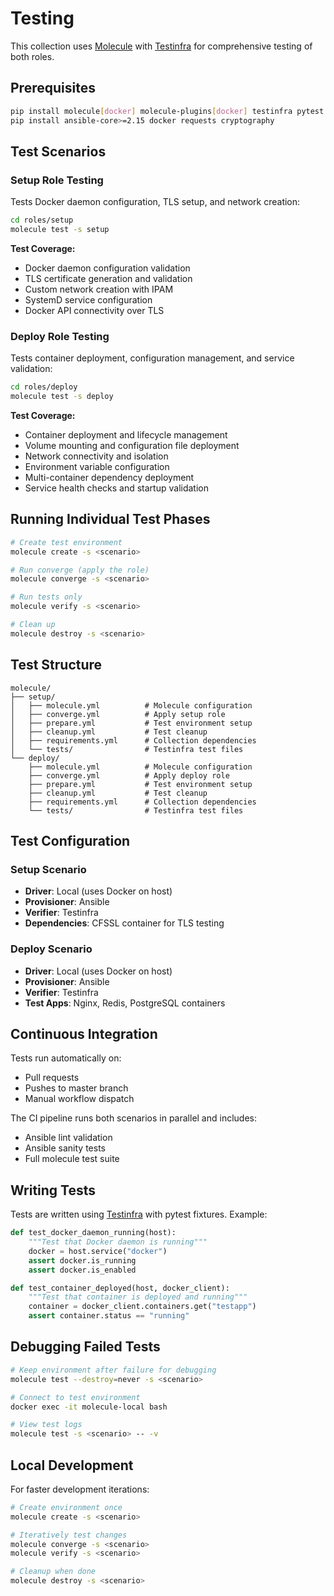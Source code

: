 # Testing

This collection uses [Molecule](https://molecule.readthedocs.io/) with [Testinfra](https://testinfra.readthedocs.io/) for comprehensive testing of both roles.

## Prerequisites

```bash
pip install molecule[docker] molecule-plugins[docker] testinfra pytest
pip install ansible-core>=2.15 docker requests cryptography
```

## Test Scenarios

### Setup Role Testing
Tests Docker daemon configuration, TLS setup, and network creation:

```bash
cd roles/setup
molecule test -s setup
```

**Test Coverage:**
- Docker daemon configuration validation
- TLS certificate generation and validation
- Custom network creation with IPAM
- SystemD service configuration
- Docker API connectivity over TLS

### Deploy Role Testing
Tests container deployment, configuration management, and service validation:

```bash
cd roles/deploy
molecule test -s deploy
```

**Test Coverage:**
- Container deployment and lifecycle management
- Volume mounting and configuration file deployment
- Network connectivity and isolation
- Environment variable configuration
- Multi-container dependency deployment
- Service health checks and startup validation

## Running Individual Test Phases

```bash
# Create test environment
molecule create -s <scenario>

# Run converge (apply the role)
molecule converge -s <scenario>

# Run tests only
molecule verify -s <scenario>

# Clean up
molecule destroy -s <scenario>
```

## Test Structure

```
molecule/
├── setup/
│   ├── molecule.yml          # Molecule configuration
│   ├── converge.yml          # Apply setup role
│   ├── prepare.yml           # Test environment setup
│   ├── cleanup.yml           # Test cleanup
│   ├── requirements.yml      # Collection dependencies
│   └── tests/                # Testinfra test files
└── deploy/
    ├── molecule.yml          # Molecule configuration
    ├── converge.yml          # Apply deploy role
    ├── prepare.yml           # Test environment setup
    ├── cleanup.yml           # Test cleanup
    ├── requirements.yml      # Collection dependencies
    └── tests/                # Testinfra test files
```

## Test Configuration

### Setup Scenario
- **Driver**: Local (uses Docker on host)
- **Provisioner**: Ansible
- **Verifier**: Testinfra
- **Dependencies**: CFSSL container for TLS testing

### Deploy Scenario
- **Driver**: Local (uses Docker on host)
- **Provisioner**: Ansible
- **Verifier**: Testinfra
- **Test Apps**: Nginx, Redis, PostgreSQL containers

## Continuous Integration

Tests run automatically on:
- Pull requests
- Pushes to master branch
- Manual workflow dispatch

The CI pipeline runs both scenarios in parallel and includes:
- Ansible lint validation
- Ansible sanity tests
- Full molecule test suite

## Writing Tests

Tests are written using [Testinfra](https://testinfra.readthedocs.io/) with pytest fixtures. Example:

```python
def test_docker_daemon_running(host):
    """Test that Docker daemon is running"""
    docker = host.service("docker")
    assert docker.is_running
    assert docker.is_enabled

def test_container_deployed(host, docker_client):
    """Test that container is deployed and running"""
    container = docker_client.containers.get("testapp")
    assert container.status == "running"
```

## Debugging Failed Tests

```bash
# Keep environment after failure for debugging
molecule test --destroy=never -s <scenario>

# Connect to test environment
docker exec -it molecule-local bash

# View test logs
molecule test -s <scenario> -- -v
```

## Local Development

For faster development iterations:

```bash
# Create environment once
molecule create -s <scenario>

# Iteratively test changes
molecule converge -s <scenario>
molecule verify -s <scenario>

# Cleanup when done
molecule destroy -s <scenario>
```